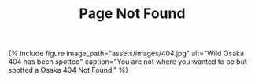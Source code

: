 ﻿---
title: "Page Not Found"
excerpt: "Page Not Found"
sitemap: false
permalink: /404.html
---

{% include figure image_path="assets/images/404.jpg" alt="Wild Osaka 404 has been spotted" caption="You are not where
you wanted to be but spotted a Osaka 404 Not Found." %}
